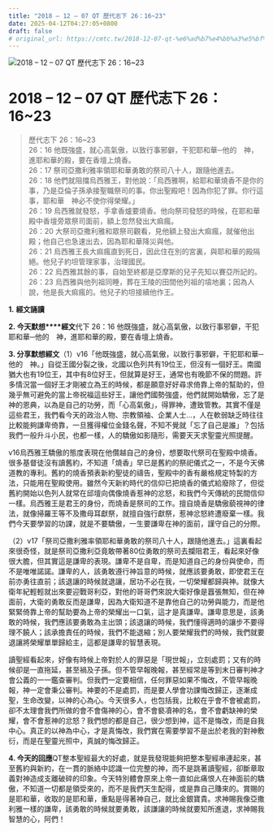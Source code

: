 ```yaml
---
title: "2018 – 12 – 07 QT 歷代志下 26：16~23"
date: 2025-04-12T04:27:05+0800
draft: false
# original_url: https://cmtc.tw/2018-12-07-qt-%e6%ad%b7%e4%bb%a3%e5%bf%97%e4%b8%8b-26%ef%bc%9a1623
---
```


![2018 – 12 – 07 QT 歷代志下 26：16~23](/images/qt.jpg   "2018 – 12 – 07 QT 歷代志下 26：16~23")

# 2018 – 12 – 07 QT 歷代志下 26：16~23

> 歷代志下 26：16~23  
> 26：16 他既強盛，就心高氣傲，以致行事邪僻，干犯耶和華─他的　神，進耶和華的殿，要在香壇上燒香。  
> 26：17 祭司亞撒利雅率領耶和華勇敢的祭司八十人，跟隨他進去。  
> 26：18 他們就阻擋烏西雅王，對他說：「烏西雅啊，給耶和華燒香不是你的事，乃是亞倫子孫承接聖職祭司的事。你出聖殿吧！因為你犯了罪。你行這事，耶和華　神必不使你得榮耀。」  
> 26：19 烏西雅就發怒，手拿香爐要燒香。他向祭司發怒的時候，在耶和華殿中香壇旁眾祭司面前，額上忽然發出大痲瘋。  
> 26：20 大祭司亞撒利雅和眾祭司觀看，見他額上發出大痲瘋，就催他出殿；他自己也急速出去，因為耶和華降災與他。  
> 26：21 烏西雅王長大痲瘋直到死日，因此住在別的宮裏，與耶和華的殿隔絕。他兒子約坦管理家事，治理國民。  
> 26：22 烏西雅其餘的事，自始至終都是亞摩斯的兒子先知以賽亞所記的。  
> 26：23 烏西雅與他列祖同睡，葬在王陵的田間他列祖的墳地裏；因為人說，他是長大痲瘋的。他兒子約坦接續他作王。

**1.** **經文誦讀**

**2. 今天默想****經文**代下 26：16 他既強盛，就心高氣傲，以致行事邪僻，干犯耶和華─他的　神，進耶和華的殿，要在香壇上燒香。

**3. 分享默想經文**（1）v16「他既強盛，就心高氣傲，以致行事邪僻，干犯耶和華─他的　神。」自從王國分裂之後，北國以色列共有19位王，但沒有一個好王。南國猶大也有19位王，其中有8位好王，但就算是好王，通常也有晚節不保的問題。許多情況當一個好王才剛被立為王的時候，都是願意好好尋求倚靠上帝的幫助的，但幾乎無可避免的當上帝祝福這些好王，讓他們國勢強盛，他們就開始驕傲，忘了是神的恩典，以為是自己的功勞，而「心高氣傲」，得罪神，遭致管教。其實不僅是這些君王，我們看今天的政治人物、宗教領袖、企業人士…，人在軟弱缺乏時往往比較能夠謙卑倚靠，一旦獲得權位金錢名聲，不知不覺就「忘了自己是誰」？包括我們一般升斗小民，也都一樣，人的驕傲如影隨形，需要天天求聖靈光照提醒。

v16烏西雅王驕傲的態度表現在他儹越自己的身份，想要取代祭司在聖殿中燒香。很多基督徒沒有讀舊約，不知道「燒香」早已是舊約的祭祀儀式之一，不是今天佛道教的專利。舊約的燒香預表新約聖徒的禱告，聖殿中的香有嚴格規定特製的方法，只能用在聖殿使用。雖然今天新約時代的信仰已把燒香的儀式給廢除了，但從舊約開始以色列人就常在邱壇向偶像燒香惹神的忿怒，和我們今天傳統的民間信仰一樣。烏西雅王是君王的身份，而燒香是祭司的工作。擅自燒香是驕傲藐視神的律法，就像掃羅王等不及撒母耳獻祭，就擅自強行獻祭，惹神忿怒終遭廢棄一樣。我們今天要學習的功課，就是不要驕傲，一生要謙卑在神的面前，謹守自己的分際。

（2）v17「祭司亞撒利雅率領耶和華勇敢的祭司八十人，跟隨他進去。」這裏看起來很奇怪，就是祭司亞撒利亞竟敢帶著80位勇敢的祭司去攔阻君王，看起來好像很大膽，但其實這是謙卑的表現。謙卑不是自卑，而是知道自己的身份與使命，而不是唯唯諾諾。謙卑的人，該勇敢遵行神旨意的時候，就應該要勇敢，即使君王在前亦勇往直前；該退讓的時候就退讓，居功不必在我，一切榮耀都歸與神。就像大衛年紀輕輕就出來要迎戰哥利亞，對他的哥哥們來說大衛好像是囂張無知，但在神面前，大衛的勇敢反而是謙卑，因為大衛知道不是靠他自己的功勞與能力，而是他緊緊倚靠上帝的幫助要為上帝的榮耀出一口氣，這才是真謙卑。謙卑意思是，該勇敢的時候，我們應該要勇敢為主出頭；該退讓的時候，我們懂得適時的讓步不要得理不饒人；該承擔責任的時候，我們不能退縮；別人要榮耀我們的時候，我們就要退讓將榮耀單單歸給主，這都是謙卑的智慧表現。

讀聖經看起來，好像有時候上帝對於人的罪惡是「現世報」，立刻處罰；又有的時候卻是一直拖延，甚至禍及子孫。但不管早報晚報，甚至經常是等到末日審判神才會公義的一一鑑查審判。但我們一定要相信，任何罪惡如果不悔改，不管早報晚報，神一定會秉公審判。神要的不是處罰，而是要人學會功課悔改歸正，逐漸成聖，生命改變，以神的心為心。今天很多人，也包括我，比較在乎會不會被處罰，卻不太理會我們所做的會不會傷神的心，會不會褻凟神的名，會不會虧缺神的榮耀，會不會惹神的忿怒？我們想的都是自己，很少想到神，這不是悔改，而是自我中心。真正的以神為中心，才是真悔改，我們實在需要學習不是出於老我的對神敷衍，而是在聖靈光照中，真誠的悔改歸正。

**4. 今天的回應**QT整本聖經最大的好處，就是我發現能夠把整本聖經串連起來，甚至舊約與新約，在一貫的脈絡中認識一位完整的神，而不是跳著讀聖經，卻斷章取義對神造成支離破碎的印象。今天特別體會原來上帝一直如此痛恨人在神面前的驕傲，不知道一切都是領受來的，而不是我們天生配得，或是靠自己賺來的。賞賜的是耶和華，收取的是耶和華，重點是得著神自己，就比金銀寶貴。求神賜我像亞撒利雅一樣的謙卑，該勇敢的時候就要勇敢，該謙讓的時候就要知所進退，求神賜我智慧的心，阿們！